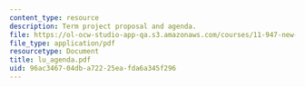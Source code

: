 ```yaml
---
content_type: resource
description: Term project proposal and agenda.
file: https://ol-ocw-studio-app-qa.s3.amazonaws.com/courses/11-947-new-century-cities-real-estate-digital-technology-and-design-fall-2004/96ac346704dba72225eafda6a345f296_lu_agenda.pdf
file_type: application/pdf
resourcetype: Document
title: lu_agenda.pdf
uid: 96ac3467-04db-a722-25ea-fda6a345f296
---
```

